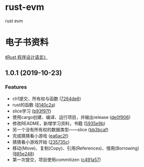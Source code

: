 # rust-evm
rust evm

# 电子书资料

[《Rust 程序设计语言》](https://kaisery.gitbooks.io/trpl-zh-cn/content/ch02-00-guessing-game-tutorial.html)

## 1.0.1 (2019-10-23)


### Features

* ch1提交，所有权与函数 ([7264de6](https://github.com/a186r/rust-evm/commit/7264de689cf27b8d2ee3e4214a500ab251a6e727))
* rust的函数 ([8140c2a](https://github.com/a186r/rust-evm/commit/8140c2af150b000ccb2cabcbbe8f22395955814f))
* slice学习 ([b93f97f](https://github.com/a186r/rust-evm/commit/b93f97fd5e5a81e20ec36f200b8e6e0266973265))
* 使用cargo创建、编译、运行项目，并输出release ([de0f906](https://github.com/a186r/rust-evm/commit/de0f90654570fa6a694042787ce406bdd46a8fea))
* 修改README，新增学习资料，书籍 ([5935e9b](https://github.com/a186r/rust-evm/commit/5935e9b813cbe590b0602b0495db17770b433332))
* 另一个没有所有权的数据类型——slice ([bb3bcaf](https://github.com/a186r/rust-evm/commit/bb3bcafdfbf38fb1bc016d6629958c0379c42d3e))
* 完成猜猜看小游戏 ([ea6ac2f](https://github.com/a186r/rust-evm/commit/ea6ac2fac4091fc10a2174cc48f6b46b5a16e419))
* 猜猜看小游戏开始 ([235735c](https://github.com/a186r/rust-evm/commit/235735c9ef3c0ec9604d3abf602143835b122df0))
* 移动(Move)、复制(Copy)、引用(References)、借用(Borrowing) ([885e248](https://github.com/a186r/rust-evm/commit/885e248b4a401063602aec7ddb277a66a1ac0c63))
* 第一次提交，项目使用commitizen ([c491a57](https://github.com/a186r/rust-evm/commit/c491a5779176d6dd87227e8d4810393dcda0bd01))

